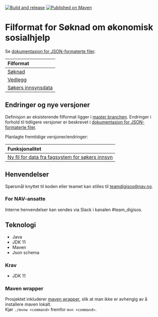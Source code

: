 [![Build and release](https://github.com/navikt/soknadsosialhjelp-filformat/actions/workflows/release.yml/badge.svg)](https://github.com/navikt/soknadsosialhjelp-filformat/actions/workflows/release.yml)
[![Published on Maven](https://img.shields.io/maven-metadata/v/https/repo1.maven.org/maven2/no/nav/sbl/dialogarena/soknadsosialhjelp-filformat/maven-metadata.xml.svg)](https://repo1.maven.org/maven2/no/nav/sbl/dialogarena/soknadsosialhjelp-filformat/)


Filformat for Søknad om økonomisk sosialhjelp
=============================================

Se [dokumentasjon for JSON-formaterte filer](https://navikt.github.io/soknadsosialhjelp-filformat/).

|Filformat                                                                                                 |
|:---------------------------------------------------------------------------------------------------------|
|[Søknad](https://navikt.github.io/soknadsosialhjelp-filformat/#/soknad/getsoknad_json)                    |
|[Vedlegg](readme-vedlegg-json.md)                                                                         |
|[Søkers innsynsdata](https://navikt.github.io/soknadsosialhjelp-filformat/#/data%20fra%20fagsystem/getdigisos_soker_json)                                                                         |


## Endringer og nye versjoner

Definisjon av eksisterende filformat ligger i [master branchen](https://github.com/navikt/soknadsosialhjelp-filformat/). Endringer i forhold til tidligere versjoner er beskrevet i [dokumentasjon for JSON-formaterte filer](https://navikt.github.io/soknadsosialhjelp-filformat/).

Planlagte fremtidige versjoner/endringer: 

|Funksjonalitet                                                                                                                                             |
|:----------------------------------------------------------------------------------------------------------------------------------------------------------|
| [Ny fil for data fra fagsystem for søkers innsyn](https://navikt.github.io/soknadsosialhjelp-filformat/#/data%20fra%20fagsystem/getdigisos_soker_json) |


## Henvendelser
Spørsmål knyttet til koden eller teamet kan stilles til teamdigisos@nav.no.

### For NAV-ansatte
Interne henvendelser kan sendes via Slack i kanalen #team_digisos.

## Teknologi
* Java
* JDK 11
* Maven
* Json schema

### Krav
* JDK 11

### Maven wrapper
Prosjektet inkluderer [maven wrapper](https://maven.apache.org/wrapper/), slik at man ikke er avhengig av å installere maven lokalt.\
Kjør `./mvnw <command>` fremfor `mvn <command>`.
